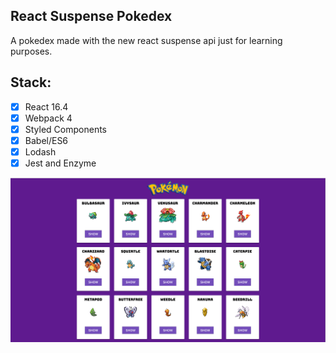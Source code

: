 ## React Suspense Pokedex

A pokedex made with the new react suspense api just for learning purposes.

## Stack:

* [x] React 16.4
* [x] Webpack 4
* [x] Styled Components
* [x] Babel/ES6
* [x] Lodash
* [x] Jest and Enzyme

![](./layout.png)
